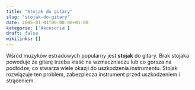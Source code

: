 ```yaml
---
title: "Stojak do gitary"
slug: "stojak-do-gitary"
date: 2005-01-01T00:00:00+01:00
kategorie: ['Akcesoria']
draft: false
wikilinks: []
---
```

Wśród muzyków estradowych popularny jest **stojak** do gitary. Brak
stojaka powoduje że gitarę trzeba kłaść na wzmaczniaczu lub co gorsza na
podłodze, co stwarza wiele okazji do uszkodzenia instrumentu. Stojak
rozwiązuje ten problem, zabezpiecza instrument przed uszkodzeniem i
strąceniem.

